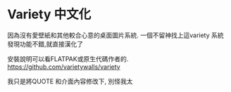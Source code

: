 # Variety 中文化
因為沒有愛壁紙和其他較合心意的桌面圖片系統. 一個不留神找上這variety 系統
發現功能不錯,就直接漢化了

安裝說明可以看FLATPAK或原生代碼作者的. 
https://github.com/varietywalls/variety

我只是將QUOTE 和介面內容修改下, 別怪我太
